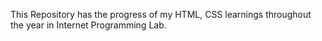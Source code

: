 This Repository has the progress of my HTML, CSS learnings throughout the year in Internet Programming Lab.
